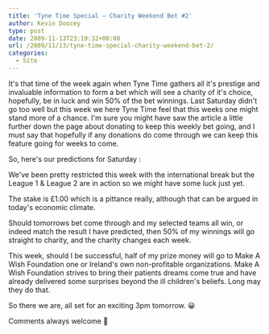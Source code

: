 ```yaml
---
title: 'Tyne Time Special – Charity Weekend Bet #2'
author: Kevin Doocey
type: post
date: 2009-11-13T23:19:32+00:00
url: /2009/11/13/tyne-time-special-charity-weekend-bet-2/
categories:
  - Site
---
```


It's that time of the week again when Tyne Time gathers all it's prestige and invaluable information to form a bet which will see a charity of it's choice, hopefully, be in luck and win 50% of the bet winnings. Last Saturday didn't go too well but this week we here Tyne Time feel that this weeks one might stand more of a chance. I'm sure you might have saw the article a little  further down the page about donating to keep this weekly bet going, and I must say that hopefully if any donations do come through we can keep this feature going for weeks to come.

So, here's our predictions for Saturday :

We've been pretty restricted this week with the international break but the League 1 & League 2 are in action so we might have some luck just yet.

The stake is £1.00 which is a pittance really, although that can be argued in today's economic climate.

Should tomorrows bet come through and my selected teams all win, or indeed match the result I have predicted, then 50% of my winnings will go straight to charity, and the charity changes each week.

This week, should I be successful, half of my prize money will go to Make A Wish Foundation one or Ireland's own non-profitable organizations. Make A Wish Foundation strives to bring their patients dreams come true and have already delivered some surprises beyond the ill children's beliefs. Long may they do that.

So there we are, all set for an exciting 3pm tomorrow. 😀

Comments always welcome 🙂
